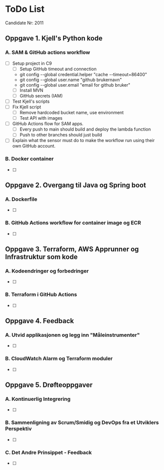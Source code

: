 # ToDo List

Candidate Nr: 2011

## Oppgave 1. Kjell's Python kode
### A. SAM & GitHub actions workflow 
* [ ] Setup project in C9
  * [ ] Setup GitHub timeout and connection
  * git config --global credential.helper "cache --timeout=86400"
  * git config --global user.name "github brukernavn"
  * git config --global user.email "email for github bruker"
  * [ ] Install MVN
  * [ ] GitHub secrets (IAM)
* [ ] Test Kjell's scripts
* [ ] Fix Kjell script
  * [ ] Remove hardcoded bucket name, use environment
  * [ ] Test API with images
* [ ] GitHub Actions flow for SAM apps. 
  * [ ] Every push to main should build and deploy the lambda function
  * [ ] Push to other branches should just build
* [ ] Explain what the sensor must do to make the workflow run using their own GitHub account.

### B. Docker container
* [ ]

## Oppgave 2. Overgang til Java og Spring boot
### A. Dockerfile
* [ ]

### B. GitHub Actions workflow for container image og ECR
* [ ]

## Oppgave 3. Terraform, AWS Apprunner og Infrastruktur som kode
### A. Kodeendringer og forbedringer
* [ ]

### B. Terraform i GitHub Actions
* [ ]

## Oppgave 4. Feedback

### A. Utvid applikasjonen og legg inn "Måleinstrumenter"
* [ ]

### B. CloudWatch Alarm og Terraform moduler
* [ ]

## Oppgave 5. Drøfteoppgaver

### A. Kontinuerlig Integrering
* [ ]

### B. Sammenligning av Scrum/Smidig og DevOps fra et Utviklers Perspektiv
* [ ]

### C. Det Andre Prinsippet - Feedback
* [ ]

